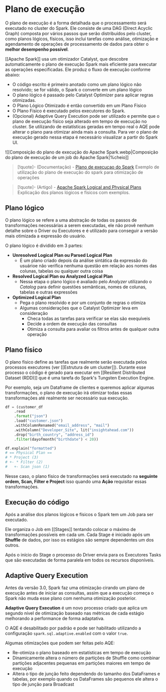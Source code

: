 # Plano de execução

O plano de execução é a forma detalhada que o processamento será executado no cluster do Spark. Ele consiste de uma DAG (Direct Acyclic Graph) composta por vários passos que serão distribuídos pelo cluster, como planos lógicos, físicos, isso inclui tarefas como análise, otimização e agendamento de operações de processamento de dados para obter o **melhor desempenho possível**.

[[Apache Spark]] usa um otimizador Catalyst, que descobre automaticamente o plano de execução Spark mais eficiente para executar as operações especificadas. Ele produz o fluxo de execução conforme abaixo:

- O código escrito é primeiro anotado como um plano lógico não resolvido; se for válido, o Spark o converte em um plano lógico
- O plano lógico é passado pelo Catalyst Optimizer para aplicar regras otimizadas.
- O Plano Lógico Otimizado é então convertido em um Plano Físico
- O Plano Físico é executado pelos executores do Spark.
- (Opcional) Adaptive Query Execution pode ser utilizado e permite que o plano de execução físico seja alterado em tempo de execução no cluster. Se utilizando de estatísticas geradas em tempo real o AQE pode alterar o plano para otimizar ainda mais a consulta. Para ver o plano de execução gerado nessa etapa é necessário visualizar a partir do Spark UI.

![[Composição do plano de execução do Apache Spark.webp|Composição do plano de execução de um job do Apache Spark|%cheio]]


> [!quote]- (Documentação) - [Plano de execuçao do Spark](https://sparkbyexamples.com/spark/spark-execution-plan/)
> Exemplo de utilização do plano de execução do spark para otimização de operações

> [!quote]- (Artigo) - [Apache Spark Logical and Physical Plans](https://www.clairvoyant.ai/blog/apache-spark-logical-and-physical-plans)
> Explicação dos planos lógicos e físicos com exemplos.

## Plano lógico

O plano lógico se refere a uma abstração de todas os passos de transformações necessárias a serem executadas, ele não provê nenhum detalhe sobre o Driver ou Executores e é utilizado para conseguir a versão mais otimizada a expressão do usuário.

O plano lógico é dividido em 3 partes:

- **Unresolved Logical Plan ou Parsed Logical Plan**
	- É um plano criado depois da análise sintática da expressão do usuárioe não verifica nenhuma questão em relação aos nomes das colunas, tabelas ou qualquer outra coisa
- **Resolved Logical Plan ou Analyzed Logical Plan**
	- Nessa etapa o plano lógico é avaliado pelo *Analyzer* utilizando o *Catalog* para definir questões semânticas, nomes de colunas, tabelas e outras expressões
- **Optimized Logical Plan**
	- Pega o plano resolvido e por um conjunto de regras o otimiza
	- Algumas considerações que o Catalyst Optimizer leva em consideração
		- Checa todas as tarefas para verificar se elas são exequíveis
		- Decide a ordem de execução das consultas
		- Otimiza a consulta para avaliar os filtros antes de qualquer outra operação

## Plano físico

O plano físico define as tarefas que realmente serão executada pelos processos executores (ver [[Estrutura de um cluster]]). Durante esse processo o código é gerado para executar em [[Resilient Distributed Dataset (RDD)]] que é uma tarefa do Spark's Tungsten Execution Engine.

Por exemplo, seja um Dataframe de clientes e queremos aplicar algumas transformações, o plano de execução irá otimizar todas essas transformações até realmente ser necessário sua execução.

```py
df = (customer_df
	.read
	.format("json")
	.load("customer.json")
	.withColumnRenamed("email_address", "mail")
	.withColumn("Developer_Site", lit("insightahead.com"))
	.drop("birth_country", "address_id")
	.filter(dayofmonth("birthdate") < 20))

df.explain("formatted")
# == Physical Plan ==
# * Project (3)
# +- * Filter (2)
# 	+- Scan json (1)
```

Nesse caso, o plano físico de transformações será executado na **seguinte ordem, Scan, Filter e Project** isso quando uma **Ação** requisitar essas transformações.

## Execução do código

Após a análise dos planos lógicos e físicos o Spark tem um Job para ser executado.

Ele organiza o Job em [[Stages]] tentando colocar o máximo de transformações possíveis em cada um. Cada Stage é iniciado após um **Shuffle** de dados, por isso os estágios são sempre dependentes um dos outros.

Após o início do Stage o processo do Driver envia para os Executores Tasks que são executadas de forma paralela em todos os recursos disponíveis.

## Adaptive Query Execution

Antes da versão 3.0, Spark faz uma otimização cirando um plano de execução antes de iniciar as consultas, assim que a execução começa o Spark não muda esse plano com nenhuma otimização posterior.

**Adaptive Query Execution** é um novo processo criado que aplica um segundo nível de otimização baseado nas métricas de cada estágio melhorando a performance de forma adaptativa.

O AQE é desabilitado por padrão e pode ser habilitado utilizando a configuração `spark.sql.adaptive.enabled` com o valor `true`.

Algumas otimizações que podem ser feitas pelo AQE:

- Re-otimiza o plano baseado em estatísticas em tempo de execução
- Dinamicamente altera o número de partições de Shuffle como combinar partições adjacentes pequenas em partições maiores em tempo de execução
- Altera o tipo de junção feito dependendo do tamanho dos DataFrames e tabelas, por exemplo quando os DataFrames são pequenos ele altera o tipo de junção para Broadcast
